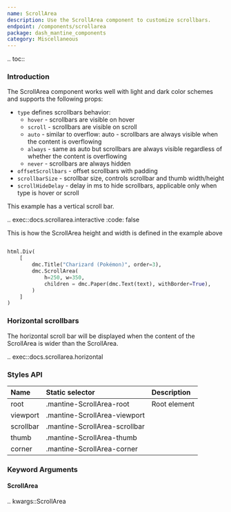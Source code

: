 ```yaml
---
name: ScrollArea
description: Use the ScrollArea component to customize scrollbars.
endpoint: /components/scrollarea
package: dash_mantine_components
category: Miscellaneous
---
```


.. toc::

### Introduction

The ScrollArea component works well with light and dark color schemes and supports the following props:

- `type` defines scrollbars behavior:
    - `hover` - scrollbars are visible on hover
    - `scroll` - scrollbars are visible on scroll
    - `auto` - similar to overflow: auto - scrollbars are always visible when the content is overflowing
    - `always` - same as auto but scrollbars are always visible regardless of whether the content is overflowing
    - `never` - scrollbars are always hidden
- `offsetScrollbars` - offset scrollbars with padding
- `scrollbarSize` - scrollbar size, controls scrollbar and thumb width/height
- `scrollHideDelay` - delay in ms to hide scrollbars, applicable only when type is hover or scroll

This example has a vertical scroll bar. 

.. exec::docs.scrollarea.interactive
   :code: false

This is how the ScrollArea height and width is defined in the example above 

```python

html.Div(
    [
        dmc.Title("Charizard (Pokémon)", order=3),
        dmc.ScrollArea(
            h=250, w=350,
            children = dmc.Paper(dmc.Text(text), withBorder=True),        
        )
    ]
)
```
### Horizontal scrollbars

The horizontal scroll bar will be displayed when the content of the ScrollArea is wider than the ScrollArea.

.. exec::docs.scrollarea.horizontal

### Styles API

| Name      | Static selector               | Description  |
|:----------|:------------------------------|:-------------|
| root      | .mantine-ScrollArea-root      | Root element |
| viewport  | .mantine-ScrollArea-viewport  |              |
| scrollbar | .mantine-ScrollArea-scrollbar |              |
| thumb     | .mantine-ScrollArea-thumb     |              |
| corner    | .mantine-ScrollArea-corner    |

### Keyword Arguments

#### ScrollArea

.. kwargs::ScrollArea
